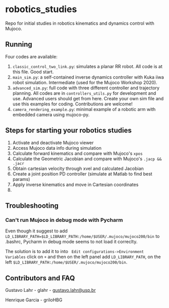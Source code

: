 # robotics_studies
Repo for initial studies in robotics kinematics and dynamics control with Mujoco.

## Running
Four codes are available: 
1) ```classic_control_two_link.py```: simulates a planar RR robot. All code is at this file. Good start.
2) ```main_sim.py```: a self-contained inverse dynamics controller with Kuka iiwa robot simulation. Intermediate (used for the Mujoco Workshop 2020).
3) ```advanced_sim.py```: full code with three different controller and trajectory planning. All codes are in ```controllers_utils.py``` for development and use. Advanced users should get from here. Create your own sim file and use this examples for coding. Contributions are welcome!
4) ```camera_rendering_example.py```: minimal example of a robotic arm with embedded camera using mujoco-py.

## Steps for starting your robotics studies

1) Activate and deactivate Mujoco viewer
2) Access Mujoco data info during simulation
3) Calculate forward kinematics and compare with Mujoco's ```xpos```
4) Calculate the Geometric Jacobian and compare with Mujoco's ```.jacp && .jacr```
5) Obtain cartesian velocity through xvel and calculated Jacobian
6) Create a joint position PD controller (simulate at Matlab to find best params)
7) Apply inverse kinematics and move in Cartesian coordinates
8) 


## Troubleshooting
### Can't run Mujoco in debug mode with Pycharm
Even though it suggest to add ```LD_LIBRARY_PATH=$LD_LIBRARY_PATH:/home/$USER/.mujoco/mujoco200/bin``` to .bashrc, Pycharm in debug mode seems to not load it correclty.

The solution is to add it to into ``` Edit configurations->Environment Variables``` click on ```+``` and then on the left panel add ```LD_LIBRARY_PATH```, on the left ```$LD_LIBRARY_PATH:/home/$USER/.mujoco/mujoco200/bin```.

## Contributors and FAQ
Gustavo Lahr - glahr - gustavo.lahr@usp.br

Henrique Garcia - griloHBG
